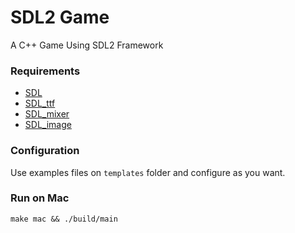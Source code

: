 # SDL2 Game
A C++ Game Using SDL2 Framework

### Requirements

- [SDL](https://github.com/libsdl-org/SDL/releases)
- [SDL_ttf](https://github.com/libsdl-org/SDL_ttf/releases)
- [SDL_mixer](https://github.com/libsdl-org/SDL_mixer/releases)
- [SDL_image](https://github.com/libsdl-org/SDL_image/releases)

### Configuration

Use examples files on `templates` folder and configure as you want.

### Run on Mac

`make mac && ./build/main`